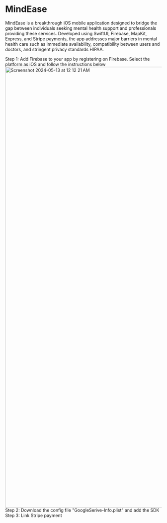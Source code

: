 # MindEase
MindEase is a breakthrough iOS mobile application designed to bridge the gap between individuals seeking mental health support and professionals providing these services. Developed using SwiftUI, Firebase, MapKit, Express, and Stripe payments, the app addresses major barriers in mental health care such as immediate availability, compatibility between users and doctors, and stringent privacy standards HIPAA.


Step 1: Add Firebase to your app by registering on Firebase. Select the platform as iOS and follow the instructions below
<img width="1418" alt="Screenshot 2024-05-13 at 12 12 21 AM" src="https://github.com/MeghanaNandaKumar/MindEase/assets/123039710/40658a4b-2052-46c1-874f-b3f4e7dcfc80">
Step 2: Download the config file "GoogleSerive-Info.plist" and add the SDK
Step 3: Link Stripe payment
